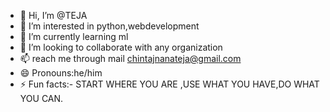 - 👋 Hi, I’m @TEJA
- 👀 I’m interested in python,webdevelopment
- 🌱 I’m currently learning ml
- 💞️ I’m looking to collaborate with any organization
- 📫 reach me through mail chintajnanateja@gmail.com
- 😄 Pronouns:he/him
- ⚡ Fun facts:- START WHERE YOU ARE ,USE WHAT YOU HAVE,DO WHAT YOU CAN.
<!---
DarkTeja/DarkTeja is a ✨ special ✨ repository because its `README.md` (this file) appears on your GitHub profile.
You can click the Preview link to take a look at your changes.
--->
